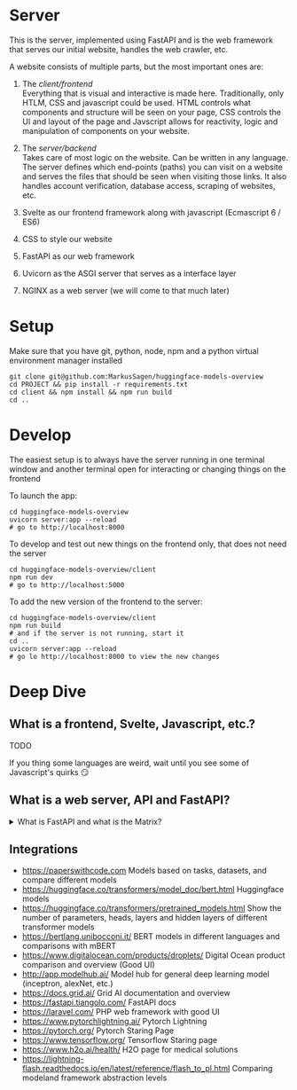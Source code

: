 # Server 
This is the server, implemented using FastAPI and is the web framework that serves our initial website, handles the web crawler, etc.  

A website consists of multiple parts, but the most important ones are:
1. The *client/frontend*   
   Everything that is visual and interactive is made here. Traditionally, only HTLM, CSS and javascript could be used. HTML controls what components and structure will be seen on your page, CSS controls the UI and layout of the page and Javscript allows for reactivity, logic and manipulation of components on your website.
2. The *server/backend*   
   Takes care of most logic on the website. Can be written in any language. The server defines which end-points (paths) you can visit on a website and serves the files that should be seen when visiting those links. It also handles account verification, database access, scraping of websites, etc.

1. Svelte as our frontend framework along with javascript (Ecmascript 6 / ES6)
  2. CSS to style our website   
2. FastAPI as our web framework  
  3. Uvicorn as the ASGI server that serves as a interface layer  
4. NGINX as a web server (we will come to that much later)  


# Setup 
Make sure that you have git, python, node, npm and a python virtual environment manager installed   

    git clone git@github.com:MarkusSagen/huggingface-models-overview
    cd PROJECT && pip install -r requirements.txt
    cd client && npm install && npm run build
    cd ..


# Develop 
The easiest setup is to always have the server running in one terminal window and another terminal open for interacting or changing things on the frontend 

To launch the app:    


    cd huggingface-models-overview 
    uvicorn server:app --reload 
    # go to http://localhost:8000
    
To develop and test out new things on the frontend only, that does not need the server   

    cd huggingface-models-overview/client 
    npm run dev 
    # go to http://localhost:5000
    
To add the new version of the frontend to the server:   

    cd huggingface-models-overview/client
    npm run build 
    # and if the server is not running, start it
    cd ..
    uvicorn server:app --reload
    # go lo http://localhost:8000 to view the new changes


# Deep Dive 
## What is a frontend, Svelte, Javascript, etc.?
TODO   

If you thing some languages are weird, wait until you see some of Javascript's quirks :smirk:   

## What is a web server, API and FastAPI?
<details>
  <summary>What is FastAPI and what is the Matrix?</summary>
  Congratulations Neo for asking that question! You are truly the One..!  
    
FastAPI is a high performance framework for writing web frameworks in Python.
It is on par with some Go and Node servers, but with the convenience of Python.
Integrates well with existing Machine Learning toolings and provides static typing for better type hints, fever bugs and generally faster development speed compared to other frameworks.  

Some killer features of FastAPI is the maintainer, automatic REST API documentation AND that the documentation has automatic testing!    

FastAPI is a web framework that allows for modern approaches, such as asynchronous execution of code (do something else while it waits for a response). It allows you to define an API for how applications should access your page. Example: when you type something into Google, you can do it from either the search box or from ulr directly:    

    https://www.google.com/search?q=google  
    
An API defines which paths are available for a program and user to access and what type of things you could get and interact with. APIs allows websites to interact with each other in an easy and standard way. APIs allows you as a developer to integrate existing APIs, such as a Google login on your own page or quickly test out different frontends to users.    

FastAPI is not a web-server, nor is express.js, Django, or Flask a web server, or similar; These are so called *web frameworks* - applications that where you define the web API and logic for what shall happen and be allowed for a user to interact with. All your logic, serving files, processing user requests, fetching and verifying things from a database is usually done from here.   

A **web server** is what processes and forwards incoming requests to and from a website. These web servers are almost always written in C/C++ and needs to be really fast and efficient (hence why C/C++). Web server operate and communicate using the HTTP protocol and is on a very low level. To simplify life, several modern language, implements abstraction layers that can connect to raw socket connections and translate that to a format that is easier to work with. This is similar to how USB or bluetooth is an unifying interface between multiple different applications and hardware.   
  
In python, there are multiple standards for serving as the interface/bridge between Python web frameworks and a web server. The one we are interested in is called [ASGI](https://www.encode.io/articles/hello-asgi#:~:text=In%2Dprocess%20background%20tasks,a%20full%2Dblown%20task%20queue). This interface allows Python applications to interpret and interact asynchronously with a web server. Here, again, there are multiple options, but the most popular and common ASGI server is 
[uvicorn](https://www.uvicorn.org/), and the one we will be using.  

Unfortunately Neo, no one can be told what The Matrix is...  
...Follow the white rabbit.  
</details>

## Integrations
+ https://paperswithcode.com 
  Models based on tasks, datasets, and compare different models
+ https://huggingface.co/transformers/model_doc/bert.html 
  Huggingface models 
+ https://huggingface.co/transformers/pretrained_models.html
  Show the number of parameters, heads, layers and hidden layers of different transformer models
+ https://bertlang.unibocconi.it/
  BERT models in different languages and comparisons with mBERT
+ https://www.digitalocean.com/products/droplets/
  Digital Ocean product comparison and overview (Good UI)
+ http://app.modelhub.ai/
  Model hub for general deep learning model (inceptron, alexNet, etc.)
+ https://docs.grid.ai/
  Grid AI documentation and overview
+ https://fastapi.tiangolo.com/
  FastAPI docs
+ https://laravel.com/
  PHP web framework with good UI
+ https://www.pytorchlightning.ai/
  Pytorch Lightning
+ https://pytorch.org/
  Pytorch Staring Page
+ https://www.tensorflow.org/
  Tensorflow Staring page
+ https://www.h2o.ai/health/
  H2O page for medical solutions
+ https://lightning-flash.readthedocs.io/en/latest/reference/flash_to_pl.html
  Comparing modeland framework abstraction levels

